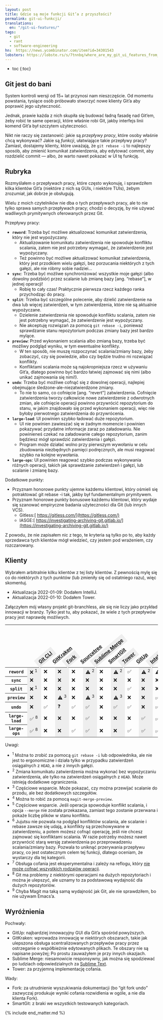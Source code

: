 ```yaml
---
layout: post
title: Gdzie są moje funkcji Git’a z przyszłości?
permalink: git-ui-funkcji/
translations:
  en: "/git-ui-features/"
tags:
  - git
  - rant
  - software-engineering
hn:  https://news.ycombinator.com/item?id=34301543
lobsters: https://lobste.rs/s/7tnnbq/where_are_my_git_ui_features_from_future
---
```


 * toc
{:toc}

## Git jest do bani

System kontroli wersji od 15+ lat przynosi nam nieszczęście. Od momentu powstania, tysiące osób próbowało stworzyć nowe klienty Git’a aby poprawić jego użyteczność.

Jednak, prawie każda z nich skupiła się budować ładną fasadę nad Git’em, żeby robić te same operacji, które właśnie robi Git, jakby interfejs linii komend Git’a był szczytem użyteczności.

Nikt nie raczy się zastanowić: jakie są _przepływy pracy_, które osoby właśnie chcą wykonywać? Jakie są _funkcji_, ułatwiające takie przepływy pracy? Zamiast, dostajemy klienty, które uważają, że `git rebase -i` to najlepszy sposób, aby zmienić komunikat zatwierdzenia, aby edytować commit, aby rozdzielić commit — albo, że warto nawet pokazać w UI tę funkcję.


## Rubryka

Rozmyślałem o przepływach pracy, które często wykonuję, i sprawdziłem kilka klientów Git’a (niektóre z nich są GUIs, i niektóre TUIs), żebym zrozumiał, jak dobrze je obsługują.

Wielu z moich czytelników nie dba o tych przepływach pracy, ale to nie tylko sprawa samych przepływach pracy; chodzi o decyzję, by nie używać wadliwych prymitywnych oferowanych przez Git.

Przepływy pracy:



* **`reword`**: Trzeba być możliwe aktualizować komunikat zatwierdzenia, który nie jest wypożyczany.
    * Aktualizowanie komunikatu zatwierdzenia nie spowoduje konfliktu scalania, zatem nie jest potrzebny wymagać, że zatwierdzenie jest wypożyczany.
    * Też powinno być możliwe aktualizować komunikat zatwierdzenia, który jest przodkiem wielu gałęzi, bez porzucania niektórych z tych gałęzi, ale nie róbmy sobie nadziei…
* **`sync`**: Trzeba być możliwe synchronizować wszystkie moje gałęzi (albo dowolny podzbiór) przez scalanie lub zmianę bazy [ang. “rebase”], w jednej operacji!
    * Robię to cały czas! Praktycznie pierwsza rzecz każdego ranka przychodząc do pracy.
* **`split`**: Trzeba być szczególne polecenie, aby dzielić zatwierdzenie na dwa lub więcej zatwierdzeń, w tym zatwierdzenia, które nie są aktualnie wypożyczane.
    * Dzielenie zatwierdzenia nie spowoduje konfliktu scalania, zatem nie jest potrzebny wymagać, że zatwierdzenie jest wypożyczany.
    * Nie akceptuję rozwiązań za pomocą `git rebase -i`, ponieważ sprawdzanie stanu repozytorium podczas zmiany bazy jest bardzo mylące.
* **`preview`**: Przed wykonaniem scalania albo zmianą bazy, trzeba być możliwy podgląd wyniku, w tym ewentualne konflikty.
    * W ten sposób, nie muszę rozpoczynać scalania/zmiany bazy, żeby zobaczyć, czy się powiedzie, albo czy będzie trudno mi rozwiązać konflikty.
    * Konfliktami scalania może są najokropniejsza rzecz w używaniu Git’a, dlatego powinno być bardzo łatwiej zajmować się nimi (albo unikać zajmowania się nimi!).
* **`undo`**: Trzeba być możliwe cofnąć się z dowolnej operacji, najlepiej obejmujące śledzone-ale-niezatwierdzone zmiany.
    * To nie to samo, co cofnięcie [ang. “revert”] zatwierdzenia. Cofnięcie zatwierdzenia tworzy całkowicie nowe zatwierdzenie z odwrotnych zmian, ale cofnięcie operacji powinno przywrócić repozytorium do stanu, w jakim znajdowało się przed wykonaniem operacji, więc nie byłoby pierwotnego zatwierdzenia do przywrócenia.
* **`large-load`**: UI powinien szybko ładować duże repozytorium.
    * UI nie powinien zawieszać się w żadnym momencie i powinien pokazywać przydatne informacje zaraz po załadowaniu. Nie powinieneś czekać na załadowanie całego repozytorium, zanim będziesz mógł sprawdzić zatwierdzenia i gałęzi.
    * Program może działać wolno przy pierwszym wywołaniu w celu zbudowania niezbędnych pamięci podręcznych, ale musi reagować szybko na kolejne wywołania.
* **`large-ops`**: UI powinien reagować szybko podczas wykonywania różnych operacji, takich jak sprawdzanie zatwierdzeń i gałęzi, lub scalanie i zmianę bazy.

Dodatkowe punkty:



* Przyznam honorowe punkty ujemne każdemu klientowi, który ośmieli się potraktować git rebase -i tak, jakby był fundamentalnym prymitywem.
* Przyznam honorowe punkty bonusowe każdemu klientowi, który wydaje się szanować empiryczne badania użyteczności dla Git (lub innych VCS).
    * Gitless:[ https://gitless.com/](https://gitless.com/)
    * IASGE:[ https://investigating-archiving-git.gitlab.io/](https://investigating-archiving-git.gitlab.io/)

Z powodu, że nie zapisałem nic z tego, te kryteria są tylko po to, aby każdy sprzedawca tych klientów mógł wiedzieć, czy jestem pod wrażeniem, czy rozczarowany.


## Klienty

Wybrałem arbitralnie kilku klientów z tej listy klientów. Z pewnością mylę się co do niektórych z tych punktów (lub zmieniły się od ostatniego razu), więc skomentuj.



* Aktualizacja 2022-01-09: Dodałem IntelliJ.
* Aktualizacja 2022-01-10: Dodałem Tower.

Załączyłem mój własny projekt git-branchless, ale się nie liczy jako przykład innowacji w branży. Tylko jest tu, aby pokazać, że wiele z tych przepływów pracy jest naprawdę możliwych.

<style type="text/css">
th.rotate {
  /* Something you can count on */
  height: 140px;
  white-space: nowrap;
}

th.rotate > div {
  transform: 
    translate(20px, 51px) /* magic numbers */
    rotate(320deg);
  width: 30px;
}
th.rotate > div > span {
  padding: 5px 10px;
}

#data th:nth-child(even) > div > span, #data td:nth-child(even) {
  background-color: #eee;
}

</style>

<table id="data">
<thead>
  <tr>
    <th></th>
    <th class="rotate"><div><span><a href="https://git-scm.com/">Git CLI</a></span></div></th>
    <th class="rotate"><div><span><a href="https://www.gitkraken.com/">GitKraken</a></span></div></th>
    <th class="rotate"><div><span><a href="https://git-fork.com/">Fork</a></span></div></th>
    <th class="rotate"><div><span><a href="https://www.sourcetreeapp.com/">Sourcetree</a></span></div></th>
    <th class="rotate"><div><span><a href="https://www.sublimemerge.com/">Sublime Merge</a></span></div></th>
    <th class="rotate"><div><span><a href="https://www.syntevo.com/smartgit/">SmartGit</a></span></div></th>
    <th class="rotate"><div><span><a href="https://www.git-tower.com/">Tower</a></span></div></th>
    <th class="rotate"><div><span><a href="https://gitup.co/">GitUp</a></span></div></th>
    <th class="rotate"><div><span><a href="https://www.jetbrains.com/idea/">IntelliJ</a></span></div></th>
    <th class="rotate"><div><span><a href="https://magit.vc/">Magit</a></span></div></th>
    <th class="rotate"><div><span><a href="https://github.com/jesseduffield/lazygit">Lazygit</a></span></div></th>
    <th class="rotate"><div><span><a href="https://github.com/extrawurst/gitui">Gitui</a></span></div></th>
    <th class="rotate"><div><span><a href="https://github.com/arxanas/git-branchless">git-branchless</a></span></div></th>
    <th class="rotate"><div><span><a href="https://github.com/martinvonz/jj">Jujutsu</a></span></div></th>
  </tr>
</thead>

<tbody>
  <tr>
    <th><code>reword</code></th>
    <td>❌&nbsp;<sup>1</sup></td> <!-- Git CLI -->
    <td>❌</td> <!-- GitKraken -->
    <td>❌</td> <!-- Fork -->
    <td>❌</td> <!-- Sourcetree -->
    <td>⚠️&nbsp;<sup>2</sup></td> <!-- Sublime Merge -->
    <td>❌</td> <!-- SmartGit -->
    <td>⚠️&nbsp;<sup>2</sup></td> <!-- Tower -->
    <td>✅</td> <!-- GitUp -->
    <td>⚠️&nbsp;<sup>2</sup></td> <!-- IntelliJ -->
    <td>⚠️&nbsp;<sup>2</sup></td> <!-- Magit -->
    <td>❌</td> <!-- Lazygit -->
    <td>❌</td> <!-- Gitui -->
    <td>✅</td> <!-- git-branchless -->
    <td>✅</td> <!-- jj -->
  </tr>
  
  <tr>
    <th><code>sync</code></th>
    <td>❌</td> <!-- Git CLI -->
    <td>❌</td> <!-- GitKraken -->
    <td>❌</td> <!-- Fork -->
    <td>❌</td> <!-- Sourcetree -->
    <td>❌</td> <!-- Sublime Merge -->
    <td>❌</td> <!-- SmartGit -->
    <td>❌</td> <!-- Tower -->
    <td>❌</td> <!-- GitUp -->
    <td>❌</td> <!-- IntelliJ -->
    <td>❌</td> <!-- Magit -->
    <td>❌</td> <!-- Lazygit -->
    <td>❌</td> <!-- Gitui -->
    <td>✅</td> <!-- git-branchless -->
    <td>❌</td> <!-- jj -->
  </tr>
  
  <tr>
    <th><code>split</code></th>
    <td>❌&nbsp;<sup>1</sup></td> <!-- Git CLI -->
    <td>❌</td> <!-- GitKraken -->
    <td>❌</td> <!-- Fork -->
    <td>❌</td> <!-- Sourcetree -->
    <td>❌</td> <!-- Sublime Merge -->
    <td>❌</td> <!-- SmartGit -->
    <td>❌</td> <!-- Tower -->
    <td>✅</td> <!-- GitUp -->
    <td>❌</td> <!-- IntelliJ -->
    <td>❌</td> <!-- Magit -->
    <td>❌</td> <!-- Lazygit -->
    <td>❌</td> <!-- Gitui -->
    <td>❌</td> <!-- git-branchless -->
    <td>✅</td> <!-- jj -->
  </tr>
  
  <tr>
    <th><code>preview</code></th>
    <td>❌</td> <!-- Git CLI -->
    <td>❌</td> <!-- GitKraken -->
    <td>⚠️&nbsp;<sup>3</sup></td> <!-- Fork -->
    <td>❌</td> <!-- Sourcetree -->
    <td>⚠️&nbsp;<sup>3</sup></td> <!-- Sublime Merge -->
    <td>❌</td> <!-- SmartGit -->
    <td>⚠️&nbsp;<sup>3</sup></td> <!-- Tower -->
    <td>❌</td> <!-- GitUp -->
    <td>❌</td> <!-- IntelliJ -->
    <td>✅&nbsp;<sup>4</sup></td> <!-- Magit -->
    <td>❌</td> <!-- Lazygit -->
    <td>❌</td> <!-- Gitui -->
    <td>⚠️&nbsp;<sup>5</sup></td> <!-- git-branchless -->
    <td>✅&nbsp;<sup>6</sup></td> <!-- jj -->
  </tr>

  <tr>
    <th><code>undo</code></th>
    <td>❌</td> <!-- Git CLI -->
    <td>✅</td> <!-- GitKraken -->
    <td>❓</td> <!-- Fork -->
    <td>✅</td> <!-- Sourcetree -->
    <td>✅</td> <!-- Sublime Merge -->
    <td>❌</td> <!-- SmartGit -->
    <td>✅</td> <!-- Tower -->
    <td>✅</td> <!-- GitUp -->
    <td>❌</td> <!-- IntelliJ -->
    <td>✅</td> <!-- Magit -->
    <td>⚠️&nbsp;<sup>7</sup></td> <!-- Lazygit -->
    <td>❌</td> <!-- Gitui -->
    <td>✅</td> <!-- git-branchless -->
    <td>✅</td> <!-- jj -->
  </tr>

  <tr>
    <th><code>large-load</code></th>
    <td>✅&nbsp;<sup>8</sup></td> <!-- Git CLI -->
    <td>❌</td> <!-- GitKraken -->
    <td>❌</td> <!-- Fork -->
    <td>❌</td> <!-- Sourcetree -->
    <td>✅</td> <!-- Sublime Merge -->
    <td>❌</td> <!-- SmartGit -->
    <td>❌</td> <!-- Tower -->
    <td>❌</td> <!-- GitUp -->
    <td>✅</td> <!-- IntelliJ -->
    <td>✅&nbsp;<sup>9</sup></td> <!-- Magit -->
    <td>✅</td> <!-- Lazygit -->
    <td>✅</td> <!-- Gitui -->
    <td>✅</td> <!-- git-branchless -->
    <td>❌</td> <!-- jj -->
  </tr>
  
  <tr>
    <th><code>large-ops</code></th>
    <td>✅&nbsp;<sup>8</sup></td> <!-- Git CLI -->
    <td>❌</td> <!-- GitKraken -->
    <td>❌</td> <!-- Fork -->
    <td>✅</td> <!-- Sourcetree -->
    <td>✅</td> <!-- Sublime Merge -->
    <td>❌</td> <!-- SmartGit -->
    <td>❌</td> <!-- Tower -->
    <td>✅</td> <!-- GitUp -->
    <td>✅</td> <!-- IntelliJ -->
    <td>✅&nbsp;<sup>9</sup></td> <!-- Magit -->
    <td>✅</td> <!-- Lazygit -->
    <td>✅</td> <!-- Gitui -->
    <td>✅</td> <!-- git-branchless -->
    <td>❌</td> <!-- jj -->
  </tr>
</tbody>
</table>

Uwagi:



* <sup>1</sup> Można to zrobić za pomocą `git rebase -i` lub odpowiednika, ale nie jest to ergonomiczne i działa tylko w przypadku zatwierdzeń osiągalnych z `HEAD`, a nie z innych gałęzi.
* <sup>2</sup> Zmiana komunikatu zatwierdzenia można wykonać bez wypożyczaniu zatwierdzenia, ale tylko na zatwierdzeń osiągalnych z `HEAD`. Może istnieją dodatkowe ograniczenia.
* <sup>3</sup> Częściowe wsparcie. Może pokazać, czy można przewijać scalanie do przodu, ale bez dodatkowych szczegołów.
* <sup>4</sup> Można to robić za pomocą `magit-merge-preview`.
* <sup>5</sup> Częściowe wsparcie. Jeśli operacja spowoduje konflikt scalania, i opcja `--merge` nie została przekazana, zamiast tego zostanie przerwana i pokaże liczbę plików w stanu konfliktu.
* <sup>6</sup> Jujutsu nie pozwala na podgląd konfliktów scalania, ale scalanie i rebase zawsze się udają, a konflikty są przechowywane w zatwierdzeniu, a potem możesz cofnąć operację, jeśli nie chcesz zajmować się konfliktami scalania. W razie potrzeby możesz nawet przywrócić starą wersję zatwierdzenia po przeprowadzeniu scalania/zmiany bazy. Pozwala to uniknąć przerywania przepływu pracy, co jest ostatecznym celem tej funkcji, dlatego oceniam, że wystarczy dla tej kategorii.
* <sup>7</sup> Obsługa cofania jest eksperymentalna i zależy na reflogu, który [nie może cofnąć wszystkich rodzajów operacji](https://github.com/arxanas/git-branchless/wiki/Architecture#comparison-with-the-reflog).
* <sup>8</sup> Git ma problemy z niektórymi operacjami na dużych repozytoriach i można je ulepszyć, ale uznamy to za podstawową wydajność dla dużych repozytoriów.
* <sup>9</sup> Chyba Magit ma taką samą wydajność jak Git, ale nie sprawdziłem, bo nie używam Emacs’a.


## Wyróżnienia

Pochwały:



* GitUp: najbardziej innowacyjny GUI dla Git’a spośród powyższych.
* GitKraken: wprowadza innowację w niektórych obszarach, takie jak ulepszona obsługa scentralizowanych przepływów pracy przez ostrzeganie o współbieżnie edytowanych plikach. Te obszary nie są napisane powyżej; Po prostu zauważyłem je przy innych okazjach.
* Sublime Merge: niesamowicie responsywny, jak można się spodziewać po ludziach odpowiedzialnych za [Sublime Text](https://www.sublimetext.com/).
* Tower: za przyjemną implementację cofania.

Wady:



* Fork: za utrudnienie wyszukiwania dokumentacji (bo “git fork undo” zazwyczaj produkuje wyniki cofania rozwidlenia w ogóle, a nie dla klienta Fork).
* SmartGit: z braki we wszystkich testowanych kategoriach.

{% include end_matter.md %}
